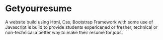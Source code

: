 # Getyourresume
A website build using Html, Css, Bootstrap Framework with some use of Javascript is build to provide students expericened or fresher, technical or non-technical a better way to make their resume for jobs.
